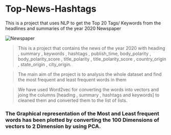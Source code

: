 # Top-News-Hashtags
This is a project that uses NLP to get the Top 20 Tags/ Keywords from the headlines and summaries of the year 2020 Newspaper

![Newspaper](https://pa1.narvii.com/5836/4169ff368aef3d846865af50aa35cb1b6623c27c_00.gif)


> This is a project that contains the news of the year 2020 with heading , summary , keywords , hashtags , publish_time, body_polarity , body_polarity_score , title_polarity ,           title_polarity_score , country_origin , state_origin , city_origin.

> The main aim of the project is to analysis the whole dataset and find the most frequent and least frequent words in them

> We have used Word2vec for converting the words into vectors and joing the columns [heading , summary , hashtags and keywords] to cleaned them and converted them to the list of lists.

### The Graphical representation of the Most and Least frequent words has been plotted by converting the 100 Dimensions of vectors to 2 Dimension by using PCA.
